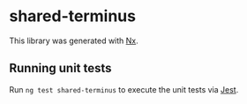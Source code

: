 # shared-terminus

This library was generated with [Nx](https://nx.dev).

## Running unit tests

Run `ng test shared-terminus` to execute the unit tests via [Jest](https://jestjs.io).
